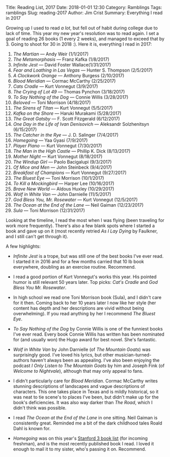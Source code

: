 Title: Reading List, 2017
Date: 2018-01-01 12:30
Category: Ramblings
Tags: ramblings
Slug: reading-2017
Author: Jim Crist
Summary: Everything I read in 2017

Growing up I used to read *a lot*, but fell out of habit during college due to
lack of time. This year my new year's resolution was to read again. I set a
goal of reading 26 books (1 every 2 weeks), and managed to exceed that by 3.
Going to shoot for 30 in 2018 :). Here it is, everything I read in 2017:

1. *The Martian* &mdash; Andy Weir (1/1/2017)
2. *The Metamorphasis* &mdash; Franz Kafka (1/8/2017)
3. *Infinite Jest* &mdash; David Foster Wallace(1/31/2017)
4. *Fear and Loathing in Las Vegas* &mdash; Hunter S. Thompson (2/5/2017)
5. *A Clockwork Orange* &mdash; Anthony Burgess (2/10/2017)
6. *Blood Meridian* &mdash; Cormac McCarthy (2/25/2017)
7. *Cats Cradle* &mdash; Kurt Vonnegut (3/9/2017)
8. *The Crying of Lot 49* &mdash; Thomas Pynchon (3/18/2017)
9. *To Say Nothing of the Dog* &mdash; Connie Willis (3/28/2017)
10. *Beloved* &mdash; Toni Morrison (4/18/2017)
11. *The Sirens of Titan* &mdash; Kurt Vonnegut (5/5/2017)
12. *Kafka on the Shore* &mdash; Haruki Murakami (5/28/2017)
13. *The Great Gatsby* &mdash; F. Scott Fitzgerald (6/12/2017)
14. *One Day in the Life of Ivan Denisovich* &mdash; Aleksandr Solzhenitsyn (6/15/2017)
15. *The Catcher in the Rye* &mdash; J. D. Salinger (7/4/2017)
16. *Homegoing* &mdash; Yaa Gyasi (7/9/2017)
17. *Player Piano* &mdash; Kurt Vonnegut (7/30/2017)
18. *The Man in the High Castle* &mdash; Phillip K. Dick (8/13/2017)
19. *Mother Night* &mdash; Kurt Vonnegut (8/18/2017)
20. *The Windup Girl* &mdash; Paolo Bacigalupi (9/3/2017)
21. *Of Mice and Men* &mdash; John Steinbeck (9/4/2017)
22. *Breakfast of Champions* &mdash; Kurt Vonnegut (9/27/2017)
23. *The Bluest Eye* &mdash; Toni Morrison (10/1/2017)
24. *To Kill a Mockingbird* &mdash; Harper Lee (10/16/2017)
25. *Brave New World* &mdash; Aldous Huxley (10/29/2017)
26. *Wolf in White Van* &mdash; John Darnielle (11/5/2017)
27. *God Bless You, Mr. Rosewater* &mdash; Kurt Vonnegut (12/5/2017)
28. *The Ocean at the End of the Lane* &mdash; Neil Gaiman (12/23/2017)
29. *Sula* &mdash; Toni Morrison (12/31/2017)

Looking at the timeline, I read the most when I was flying (been traveling for
work more frequently). There's also a few blank spots where I started a book
and gave up on it (most recently retried *As I Lay Dying* by Faulkner, and
I still can't get through it).

A few highlights:

- *Infinite Jest* is a trope, but was still one of the best books I've ever
  read. I started it in 2016 and for a few months carried that 10 lb book
  everywhere, doubling as an exercise routine. Recommend.

- I read a good portion of Kurt Vonnegut's works this year. His pointed humor
  is still relevant 50 years later. Top picks: *Cat's Cradle* and *God Bless
  You Mr. Rosewater*.

- In high school we read one Toni Morrison book (Sula), and I didn't care for
  it then. Coming back to her 10 years later I now like her style (her content
  has depth and her descriptions are vivid without being overwhelming). If you
  read anything by her I recommend *The Bluest Eye*.

- *To Say Nothing of the Dog* by Connie Willis is one of the funniest books
  I've ever read. Every book Connie Willis has written has been nominated for
  (and usually won) the Hugo award for best novel. She's fantastic.

- *Wolf in White Van* by John Darnielle (of *The Mountain Goats*) was
  surprisingly good. I've loved his lyrics, but other musician-turned-authors
  haven't always been as appealing. I've also been enjoying the podcast *I Only
  Listen to The Mountain Goats* by him and Joseph Fink (of *Welcome to
  Nightvale*), although that may only appeal to fans.

- I didn't particularly care for *Blood Meridian*. Cormac McCarthy writes
  stunning descriptions of landscapes and vague descriptions of characters.
  This one takes place in Texas and is mildly historical, so it was neat to tie
  scene's to places I've been, but didn't make up for the book's deficiencies.
  It was also way darker than *The Road*, which I didn't think was possible.

- I read *The Ocean at the End of the Lane* in one sitting. Neil Gaiman is
  consistently great. Reminded me a bit of the dark childhood tales Roald Dahl
  is known for.

- *Homegoing* was on this year's [Stanford 3 book
  list](https://undergrad.stanford.edu/advising/approaching-stanford/three-books)
  (for incoming freshman), and is the most recently published book I read. I
  loved it enough to mail it to my sister, who's passing it on. Recommend.
